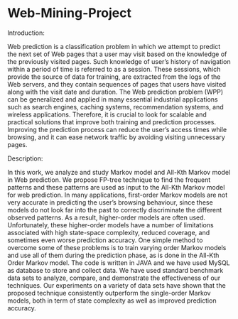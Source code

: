 # Web-Mining-Project


Introduction:

Web prediction is a classification problem in which we attempt to predict the next set of Web pages that a user may visit based on the knowledge of the previously visited pages. Such knowledge of user’s history of navigation within a period of time is referred to as a session. These sessions, which provide the source of data for training, are extracted from the logs of the Web servers, and they contain sequences of pages that users have visited along with the visit date and duration. The Web prediction problem (WPP) can be generalized and applied in many essential industrial applications such as search engines, caching systems, recommendation systems, and wireless applications. Therefore, it is crucial to look for scalable and practical solutions that improve both training and prediction processes. Improving the prediction process can reduce the user’s access times while browsing, and it can ease network traffic by avoiding visiting unnecessary pages.

Description:

In this work, we analyze and study Markov model and All-Kth Markov model in Web prediction. We propose FP-tree technique to find the frequent patterns and these patterns are used as input to the All-Kth Markov model for web prediction. In many applications, first-order Markov models are not very accurate in predicting the user’s browsing behaviour, since these models do not look far into the past to correctly discriminate the different observed patterns. As a result, higher-order models are often used. Unfortunately, these higher-order models have a number of limitations associated with high state-space complexity, reduced coverage, and sometimes even worse prediction accuracy. One simple method to overcome some of these problems is to train varying order Markov models and use all of them during the prediction phase, as is done in the All-Kth Order Markov model. The code is written in JAVA and we have used MySQL as database to store and collect data. We have used standard benchmark data sets to analyze, compare, and demonstrate the effectiveness of our techniques. Our experiments on a variety of data sets have shown that the proposed technique consistently outperform the single-order Markov models, both in term of state complexity as well as improved prediction accuracy.
